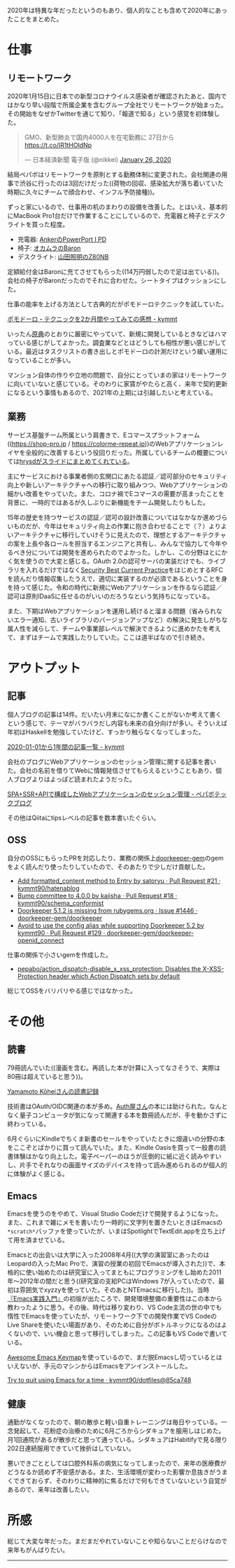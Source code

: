 <!-- 2020年まとめ -->

2020年は特異な年だったというのもあり、個人的なことも含めて2020年にあったことをまとめた。

# 仕事

## リモートワーク

2020年1月15日に日本での新型コロナウイルス感染者が確認されたあと、国内ではかなり早い段階で所属企業を含むグループ全社でリモートワークが始まった。その開始をなぜかTwitterを通じて知り、「報道で知る」という感覚を初体験した。

<blockquote class="twitter-tweet"><p lang="ja" dir="ltr">GMO、新型肺炎で国内4000人を在宅勤務に 27日から <a href="https://t.co/IR1tHOldNp">https://t.co/IR1tHOldNp</a></p>&mdash; 日本経済新聞 電子版 (@nikkei) <a href="https://twitter.com/nikkei/status/1221317092680458241?ref_src=twsrc%5Etfw">January 26, 2020</a></blockquote> <script async src="https://platform.twitter.com/widgets.js" charset="utf-8"></script>

結局ペパボはリモートワークを原則とする勤務体制に変更された。会社関連の用事で渋谷に行ったのは3回だけだった((荷物の回収、感染拡大が落ち着いていた時期に久々にチームで顔合わせ、インフル予防接種))。

ずっと家にいるので、仕事用の机のまわりの設備を改善した。とはいえ、基本的にMacBook Pro1台だけで作業することにしているので、充電器と椅子とデスクライトを買った程度。

- 充電器: [AnkerのPowerPort I PD](https://www.ankerjapan.com/item/A2056.html)
- 椅子: [オカムラのBaron](https://www.okamura.co.jp/product/seating/baron/)
- デスクライト: [山田照明のZ80NB](http://www.zlight.net/product/LED/Z-80N/)

定額給付金はBaronに充てさせてもらった((14万円弱したので足は出ている))。会社の椅子がBaronだったのでそれに合わせた。シートタイプはクッションにした。

仕事の能率を上げる方法として古典的だがポモドーロテクニックを試していた。

[ポモドーロ・テクニックを2か月間やってみての感想 - kymmt](https://blog.kymmt.com/entry/the-pomodoro-technique)

いったん[原典](http://books.cccmh.co.jp/list/detail/2320/)のとおりに厳密にやっていて、新規に開発しているときなどはハマっている感じがしてよかった。調査業などとはどうしても相性が悪い感じがしている。最近はタスクリストの書き出しとポモドーロの計測だけという緩い運用になっていることが多い。

マンション自体の作りや立地の問題で、自分にとっていまの家はリモートワークに向いていないと感じている。そのわりに家賃がやたらと高く、来年で契約更新になるという事情もあるので、2021年の上期には引越したいと考えている。

## 業務

サービス基盤チーム所属という肩書きで、Eコマースプラットフォーム((https://shop-pro.jp / https://colorme-repeat.jp))のWebアプリケーションレイヤを全般的に改善するという役回りだった。所属しているチームの概要については[hrysdがスライドにまとめてくれている](https://speakerdeck.com/hrysd/upgrading-rails-application-is-hard)。

主にサービスにおける事業者側の玄関口にあたる認証／認可部分のセキュリティ向上や新しいアーキテクチャへの移行に取り組みつつ、Webアプリケーションの細かい改善をやっていた。また、コロナ禍でEコマースの需要が高まったことを背景に、一時的ではあるが久しぶりに新機能をチーム開発したりもした。

15年の歴史を持つサービスの認証／認可の設計改善についてはなかなか進めづらいものだが、今年はセキュリティ向上の作業に抱き合わせることで（？）よりよいアーキテクチャに移行していけそうに見えたので、理想とするアーキテクチャの案を上長や各ロールを担当するエンジニアと共有し、みんなで協力して今年やるべき分については開発を進められたのでよかった。しかし、この分野はとにかく気を使うので大変と感じる。OAuth 2.0の認可サーバの実装だけでも、ライブラリを入れるだけではなく[Security Best Current Practice](https://tools.ietf.org/html/draft-ietf-oauth-security-topics-16)をはじめとするRFCを読んだり情報収集したうえで、適切に実装するのが必須であるということを身を持って感じた。令和の時代に新規にWebアプリケーションを作るなら認証／認可は原則IDaaSに任せるのがいいのだろうなという気持ちになっている。

また、下期はWebアプリケーションを運用し続けると溜まる問題（省みられないエラー通知、古いライブラリのバージョンアップなど）の解決に発生しがちな属人性を減らして、チームや事業部レベルで解決できるように進めかたを考えて、まずはチームで実践したりしていた。ここは道半ばなので引き続き。

# アウトプット

## 記事

個人ブログの記事は14件。だいたい月末になにか書くことがないか考えて書くという感じで、テーマがバラバラだし内容も未来の自分向けが多い。そういえば年初はHaskellを勉強していたけど、すっかり触らなくなってしまった。

[2020-01-01から1年間の記事一覧 - kymmt](https://blog.kymmt.com/archive/2020)

会社のブログにWebアプリケーションのセッション管理に関する記事を書いた。会社の名前を借りてWebに情報発信させてもらえるということもあり、個人ブログよりはよっぽど読まれたようだった。

[SPA+SSR+APIで構成したWebアプリケーションのセッション管理 - ペパボテックブログ](https://tech.pepabo.com/2020/09/23/session-management-for-web-apps-using-spa-ssr-api/)

その他はQiitaにtipsレベルの記事を数本書いたぐらい。

## OSS

自分のOSSにもらったPRを対応したり、業務の関係上[doorkeeper-gem](https://github.com/doorkeeper-gem)のgemをよく読んだり使ったりしていたので、そのあたりで少しだけ貢献した。

- [Add formatted_content method to Entry by satoryu · Pull Request #21 · kymmt90/hatenablog](https://github.com/kymmt90/hatenablog/pull/21)
- [Bump committee to 4.0.0 by kajisha · Pull Request #18 · kymmt90/schema_conformist](https://github.com/kymmt90/schema_conformist/pull/18)
- [Doorkeeper 5.1.2 is missing from rubygems.org · Issue #1446 · doorkeeper-gem/doorkeeper](https://github.com/doorkeeper-gem/doorkeeper/issues/1446)
- [Avoid to use the config alias while supporting Doorkeeper 5.2 by kymmt90 · Pull Request #129 · doorkeeper-gem/doorkeeper-openid\_connect](https://github.com/doorkeeper-gem/doorkeeper-openid_connect/pull/129)

仕事の関係で小さいgemを作成した。

- [pepabo/action_dispatch-disable_x_xss_protection: Disables the X-XSS-Protection header which Action Dispatch sets by default](https://github.com/pepabo/action_dispatch-disable_x_xss_protection/)

総じてOSSをバリバリやる感じではなかった。

# その他

## 読書

79冊読んでいた((漫画を含む。再読した本が計算に入ってなさそうで、実際は80冊は超えていると思う))。

[Yamamoto Kōheiさんの読書記録](https://booklog.jp/users/kymmt90/stats?year=2020)

技術書はOAuth/OIDC関連の本が多め。[Auth屋さん](https://authya.booth.pm/)の本には助けられた。なんとなく量子コンピュータが気になって関連する本を数冊読んだが、手を動かさずに終わっている。

6月ぐらいにKindleでちくま新書のセールをやっていたときに畑違いの分野の本をここぞとばかりに買って読んでいた。また、Kindle Oasisを買って一般書の読書体験はかなり向上した。電子ペーパーのほうが圧倒的に紙に近く読みやすいし、片手でそれなりの画面サイズのデバイスを持って読み進められるのが個人的に体験がよく感じる。

## Emacs

Emacsを使うのをやめて、Visual Studio Codeだけで開発するようになった。また、これまで雑にメモを書いたり一時的に文字列を置きたいときはEmacsの`*scratch*`バッファを使っていたが、いまはSpotlightでTextEdit.appを立ち上げて用を済ませている。

Emacsとの出会いは大学に入った2008年4月((大学の演習室にあったのはLeopardの入ったMac Proで、演習の授業の初回でEmacsが導入された))で、本格的に使い始めたのは研究室に入ってまともにプログラミングをし始めた2011年〜2012年の間だと思う((研究室の支給PCはWindows 7が入っていたので、最初は雰囲気でxyzzyを使っていた。そのあとNTEmacsに移行した))。当時[『Emacs実践入門』](https://gihyo.jp/book/2017/978-4-7741-9235-2)の初版が出たころで、開発環境整備の重要性はこの本から教わったように思う。その後、時代は移り変わり、VS Code主流の世の中でも惰性でEmacsを使っていたが、リモートワーク下での開発作業でVS CodeのLive Shareを使いたい場面があり、そのために自分がボトルネックになるのはよくないので、いい機会と思って移行してしまった。この記事もVS Codeで書いている。

[Awesome Emacs Keymap](https://marketplace.visualstudio.com/items?itemName=tuttieee.emacs-mcx)を使っているので、まだ脱Emacsし切っているとはいえないが、手元のマシンからはEmacsをアンインストールした。

[Try to quit using Emacs for a time · kymmt90/dotfiles@85ca748](https://github.com/kymmt90/dotfiles/commit/85ca748da7bc0a9ff22a0bae7f3583c2f0ddb91a)

## 健康

通勤がなくなったので、朝の散歩と軽い自重トレーニングは毎日やっている。一念発起して、花粉症の治療のために6月ごろからシダキュアを服用しはじめた。月1回通院があるが散歩だと思って通っている。シダキュアはHabitifyで見る限り202日連続服用できていて挫折はしていない。

悪いできごととしては口腔外科系の病気になってしまったので、来年の医療費がどうなるか読めず不安感がある。また、生活環境が変わった影響か息抜きがうまくできておらず、そのわりに精神的に焦るだけで何もできていないという自覚があるので、来年は改善したい。

# 所感

総じて大変な年だった。まだまだやれていないことや知らないことだらけなので来年もがんばりたい。

---
